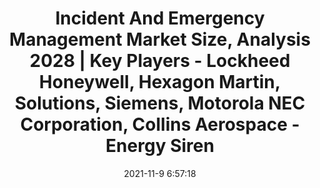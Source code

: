 ---
"title": "Incident And Emergency Management Market Size, Analysis 2028 | Key Players - Lockheed Honeywell, Hexagon Martin, Solutions, Siemens, Motorola NEC Corporation, Collins Aerospace - Energy Siren"
"date": "2021-11-9 6:57:18"
"feed_name": "GOOGLENEWSINDUSTRIAL"
"feed_website": "https://news.google.com/search?q=industrial%2Bincident&hl=en-US&gl=US&ceid=US:en"
"feed_rss": "https://news.google.com/rss/search?q=industrial%2Bincident&hl=en-US&gl=US&ceid=US:en"
"link": "https://energysiren.co.ke/2021/11/09/incident-and-emergency-management-market-size-analysis-2028/"
"source": "{'href': 'https://energysiren.co.ke', 'title': 'Energy Siren'}"
"file": "_posts/2021-1-1-d15cacdec38733797403104c8336f305543e9254.md"
"accident": "0"
"drilling": "0"
"dead": "0"
"injured": "0"
"arrested": "0"
"place": "unknown place"
"where": "unknown site"
"causes": "unknown"
"place_uri": "unknown place"
---